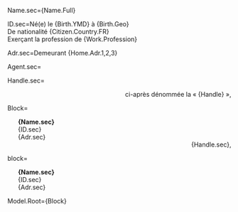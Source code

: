 Name.sec={Name.Full}

ID.sec=Né(e) le {Birth.YMD} à {Birth.Geo}<br>De nationalité {Citizen.Country.FR}<br>Exerçant la profession de {Work.Profession}

Adr.sec=Demeurant {Home.Adr.1,2,3}

Agent.sec=</i>

Handle.sec=<div align="right">ci-après dénommée la « {Handle} »,</div>

Block=<ul type="none"><b>{Name.sec}</b></li><li>{ID.sec}</li><li>{Adr.sec}</li><li><div align="right">{Handle.sec},</div></ul>

block=<ul type="none"><b>{Name.sec}</b></li><li>{ID.sec}</li><li>{Adr.sec}</li></ul>

Model.Root={Block}
